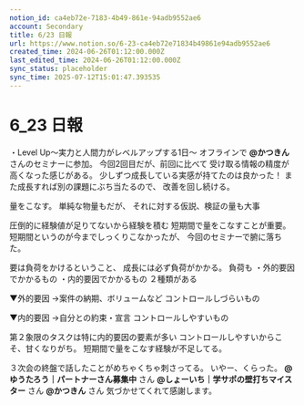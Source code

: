 ```yaml
---
notion_id: ca4eb72e-7183-4b49-861e-94adb9552ae6
account: Secondary
title: 6/23 日報
url: https://www.notion.so/6-23-ca4eb72e71834b49861e94adb9552ae6
created_time: 2024-06-26T01:12:00.000Z
last_edited_time: 2024-06-26T01:12:00.000Z
sync_status: placeholder
sync_time: 2025-07-12T15:01:47.393535
---
```

# 6_23 日報

・Level Up〜実力と人間力がレベルアップする1日〜
オフラインで
**@かつきん**
さんのセミナーに参加。
今回2回目だが、前回に比べて
受け取る情報の精度が高くなった感じがある。
少しずつ成長している実感が持てたのは良かった！
また成長すれば別の課題にぶち当たるので、
改善を回し続ける。

量をこなす。
単純な物量もだが、
それに対する仮説、検証の量も大事

圧倒的に経験値が足りてないから経験を積む
短期間で量をこなすことが重要。
短期間というのが今までしっくりこなかったが、
今回のセミナーで腑に落ちた。

要は負荷をかけるということ、
成長には必ず負荷がかかる。
負荷も
・外的要因でかかるもの
・内的要因でかかるもの
２種類がある

▼外的要因
→案件の納期、ボリュームなど
コントロールしづらいもの

▼内的要因
→自分との約束・宣言
コントロールしやすいもの

第２象限のタスクは特に内的要因の要素が多い
コントロールしやすいからこそ、甘くなりがち。
短期間で量をこなす経験が不足してる。

３次会の終盤で話したことがめちゃくちゃ刺さってる。
いやー、くらった。
**@ゆうたろう｜パートナーさん募集中**
さん
**@しょーいち｜学サポの壁打ちマイスター**
さん
**@かつきん**
さん
気づかせてくれて感謝します。